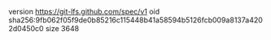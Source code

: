 version https://git-lfs.github.com/spec/v1
oid sha256:9fb062f05f9de0b85216c115448b41a58594b5126fcb009a8137a4202d0450c0
size 3648

